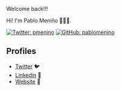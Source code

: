 Welcome back!!!

Hi! I'm Pablo Meniño 👨🏽‍💻.

[![Twitter: pmenino](https://img.shields.io/twitter/follow/pmenino?style=social)](https://twitter.com/pmenino)
[![GitHub: pablomenino](https://img.shields.io/github/followers/pablomenino?label=pablomenino&style=social)](https://github.com/pablomenino)


## Profiles

- [Twitter](https://twitter.com/pmenino) 🐦
- [Linkedin](https://www.linkedin.com/in/pmenino/) 💼
- [Website](https://www.mfwlab.com/) 💼

